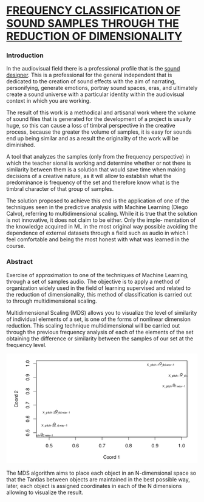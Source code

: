 
# [FREQUENCY CLASSIFICATION OF SOUND SAMPLES THROUGH THE REDUCTION OF DIMENSIONALITY](https://github.com/albertjimrod/personal_projects)

### Introduction

In the audiovisual field there is a professional profile that is the [sound designer](https://www.studiobinder.com/blog/what-does-a-sound-designer-do/). This is a professional for the general independent that is dedicated to the creation of sound effects with the aim of narrating, personifying, generate emotions, portray sound spaces, eras, and ultimately create a sound universe with a particular identity within the audiovisual context in which you are working.



The result of this work is a methodical and artisanal work where the volume of sound files that is generated for the development of a project is usually huge, so this can cause a loss of timbral perspective in the creative process, because the greater the volume of samples, it is easy for sounds end up being similar and as a result the originality of the work will be diminished.

A tool that analyzes the samples (only from the frequency perspective) in which the teacher sional is working and determine whether or not there is similarity between them is a solution that would save time when making decisions of a creative nature, as it will allow to establish what the predominance is frequency of the set and therefore know what is the timbral character of that group of samples.


The solution proposed to achieve this end is the application of one of the techniques seen in the predictive analysis with Machine Learning (Diego Calvo), referring to multidimensional scaling. While it is true that the solution is not innovative, it does not claim to be either. Only the imple- mentation of the knowledge acquired in ML in the most original way possible avoiding the dependence of external datasets through a field such as audio in which I feel comfortable and being the most honest with what was learned in the course.


### Abstract

Exercise of approximation to one of the techniques of Machine Learning, through a set of samples audio. The objective is to apply a method of organization widely used in the field of learning supervised and related to the reduction of dimensionality, this method of classification is carried out to through multidimensional scaling.

Multidimensional Scaling (MDS) allows you to visualize the level of similarity of individual elements of a set, is one of the forms of nonlinear dimension reduction. This scaling technique multidimensional will be carried out through the previous frequency analysis of each of the elements of the set obtaining the difference or similarity between the samples of our set at the frequency level. 

![freq_clas.png](../Master_thesis/_resources/23821a484c2843a78a8da19aa5ed6be8.png)

The MDS algorithm aims to place each object in an N-dimensional space so that the Tantias between objects are maintained in the best possible way, later, each object is assigned coordinates in each of the N dimensions allowing to visualize the result.
